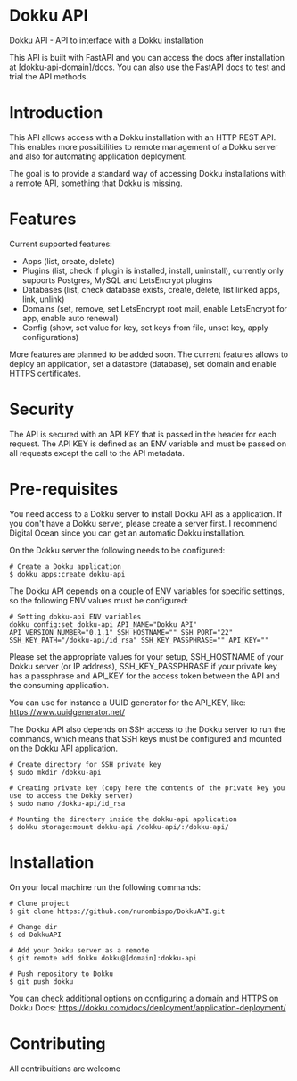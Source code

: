 # Dokku API
Dokku API - API to interface with a Dokku installation

This API is built with FastAPI and you can access the docs after installation at [dokku-api-domain]/docs. You can also use the FastAPI docs to test and trial the API methods.


# Introduction
This API allows access with a Dokku installation with an HTTP REST API. This enables more possibilities to remote management of a Dokku server and also for automating application deployment. 

The goal is to provide a standard way of accessing Dokku installations with a remote API, something that Dokku is missing.


# Features
Current supported features:
- Apps (list, create, delete)
- Plugins (list, check if plugin is installed, install, uninstall), currently only supports Postgres, MySQL and LetsEncrypt plugins
- Databases (list, check database exists, create, delete, list linked apps, link, unlink)
- Domains (set, remove, set LetsEncrypt root mail, enable LetsEncrypt for app, enable auto renewal)
- Config (show, set value for key, set keys from file, unset key, apply configurations)

More features are planned to be added soon. The current features allows to deploy an application, set a datastore (database), set domain and enable HTTPS certificates.

# Security
The API is secured with an API KEY that is passed in the header for each request. The API KEY is defined as an ENV variable and must be passed on all requests except the call to the API metadata.


# Pre-requisites
You need access to a Dokku server to install Dokku API as a application. If you don't have a Dokku server, please create a server first. I recommend Digital Ocean since you can get an automatic Dokku installation.

On the Dokku server the following needs to be configured:
```
# Create a Dokku application
$ dokku apps:create dokku-api
```

The Dokku API depends on a couple of ENV variables for specific settings, so the following ENV values must be configured:
```
# Setting dokku-api ENV variables
dokku config:set dokku-api API_NAME="Dokku API" API_VERSION_NUMBER="0.1.1" SSH_HOSTNAME="" SSH_PORT="22"  SSH_KEY_PATH="/dokku-api/id_rsa" SSH_KEY_PASSPHRASE="" API_KEY=""
```
Please set the appropriate values for your setup, SSH_HOSTNAME of your Dokku server (or IP address), SSH_KEY_PASSPHRASE if your private key has a passphrase and API_KEY for the access token between the API and the consuming application.

You can use for instance a UUID generator for the API_KEY, like: https://www.uuidgenerator.net/

The Dokku API also depends on SSH access to the Dokku server to run the commands, which means that SSH keys must be configured and mounted on the Dokku API application.
```
# Create directory for SSH private key
$ sudo mkdir /dokku-api

# Creating private key (copy here the contents of the private key you use to access the Dokky server)
$ sudo nano /dokku-api/id_rsa

# Mounting the directory inside the dokku-api application
$ dokku storage:mount dokku-api /dokku-api/:/dokku-api/
```

# Installation
On your local machine run the following commands:
```
# Clone project
$ git clone https://github.com/nunombispo/DokkuAPI.git

# Change dir
$ cd DokkuAPI

# Add your Dokku server as a remote
$ git remote add dokku dokku@[domain]:dokku-api

# Push repository to Dokku
$ git push dokku
```


You can check additional options on configuring a domain and HTTPS on Dokku Docs: https://dokku.com/docs/deployment/application-deployment/

# Contributing
All contribuitions are welcome

